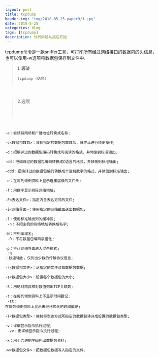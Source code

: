 ```yaml
---
layout: post
title: tcpdump
header-img: "img/2018-05-25-paper9/1.jpg"
date: 2018-5-25
categories: blog
tags: [tcpdump]
description: 分析问题从抓包开始
---
```


tcpdump命令是一款sniffer工具，可打印所有经过网络接口的数据包的头信息，也可以使用-w选项将数据包保存到文件中.
><p><font style="font-weight:bold;font-style:italic;">1.语法</font></p>
><pre><code>tcpdump (选项)
</code></pre>

><p>2.选项</p>
><pre><code>
-a：尝试将网络和广播地址转换成名称;<br>
-c<数据包数目>：收到指定的数据包数目后，就停止进行倾倒操作;<br>
-d：把编译过的数据包编码转换成可阅读的格式，并倾倒到标准输出;<br>
-dd：把编译过的数据包编码转换成C语言的格式，并倾倒到标准输出;<br>
-ddd：把编译过的数据包编码转换成十进制数字的格式，并倾倒到标准输出;<br>
-e：在每列倾倒资料上显示连接层级的文件头;<br>
-f：用数字显示网际网络地址;<br>
-F<表达文件>：指定内含表达方式的文件;<br>
-i<网络界面>：使用指定的网络截面送出数据包;<br>
-l：使用标准输出列的缓冲区;<br>
-n：不把主机的网络地址转换成名字;<br>
-N：不列出域名;<br>
-O：不将数据包编码最佳化;<br>
-p：不让网络界面进入混杂模式;<br>
-q ：快速输出，仅列出少数的传输协议信息;<br>
-r<数据包文件>：从指定的文件读取数据包数据;<br>
-s<数据包大小>：设置每个数据包的大小;<br>
-S：用绝对而非相对数值列出TCP关联数;<br>
-t：在每列倾倒资料上不显示时间戳记;<br>
-tt： 在每列倾倒资料上显示未经格式化的时间戳记;<br>
-T<数据包类型>：强制将表达方式所指定的数据包转译成设置的数据包类型;<br>
-v：详细显示指令执行过程;<br>
-vv：更详细显示指令执行过程;<br>
-x：用十六进制字码列出数据包资料;<br>
-w<数据包文件>：把数据包数据写入指定的文件.<br>
</code></pre>